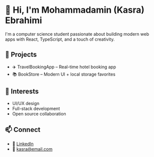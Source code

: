 # 👋 Hi, I'm Mohammadamin (Kasra) Ebrahimi

I'm a computer science student passionate about building modern web apps with React, TypeScript, and a touch of creativity.

## 💼 Projects
- ✈️ TravelBookingApp – Real-time hotel booking app
- 📚 BookStore – Modern UI + local storage favorites

## 🧠 Interests
- UI/UX design
- Full-stack development
- Open source collaboration

## 📫 Connect
- 🔗 [LinkedIn](https://linkedin.com/in/yourprofile)
- 💌 kasra@email.com
